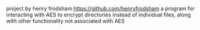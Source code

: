 project by henry frodsham https://github.com/henryfrodsham
a program for interacting with AES to encrypt directories instead of individual files, along with other functionality not associated with AES
